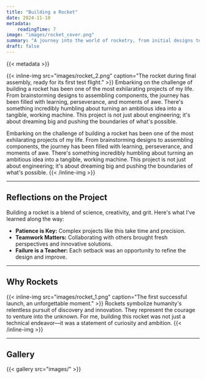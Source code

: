 ```yaml
---
title: "Building a Rocket"
date: 2024-11-10
metadata:
    readingTime: 7
image: "images/rocket_cover.png"
summary: "A journey into the world of rocketry, from initial designs to the thrill of launch."
draft: false
---
```


{{< metadata >}}

{{< inline-img src="images/rocket_2.png" caption="The rocket during final assembly, ready for its first test flight." >}}
Embarking on the challenge of building a rocket has been one of the most exhilarating projects of my life. From brainstorming designs to assembling components, the journey has been filled with learning, perseverance, and moments of awe. There's something incredibly humbling about turning an ambitious idea into a tangible, working machine. This project is not just about engineering; it's about dreaming big and pushing the boundaries of what's possible.

Embarking on the challenge of building a rocket has been one of the most exhilarating projects of my life. From brainstorming designs to assembling components, the journey has been filled with learning, perseverance, and moments of awe. There's something incredibly humbling about turning an ambitious idea into a tangible, working machine. This project is not just about engineering; it's about dreaming big and pushing the boundaries of what's possible.
{{< /inline-img >}}

---

## Reflections on the Project

Building a rocket is a blend of science, creativity, and grit. Here's what I’ve learned along the way:

- **Patience is Key:** Complex projects like this take time and precision.
- **Teamwork Matters:** Collaborating with others brought fresh perspectives and innovative solutions.
- **Failure is a Teacher:** Each setback was an opportunity to refine the design and improve.

---

## Why Rockets

{{< inline-img src="images/rocket_1.png" caption="The first successful launch, an unforgettable moment." >}}
Rockets symbolize humanity's relentless pursuit of discovery and innovation. They represent the courage to venture into the unknown. For me, building this rocket was not just a technical endeavor—it was a statement of curiosity and ambition.
{{< /inline-img >}}

---

## Gallery

{{< gallery src="images/" >}}
